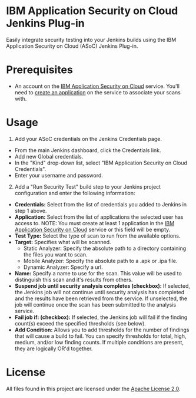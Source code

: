 # IBM Application Security on Cloud Jenkins Plug-in

Easily integrate security testing into your Jenkins builds using the IBM Application Security on Cloud (ASoC) Jenkins Plug-in.

# Prerequisites

- An account on the [IBM Application Security on Cloud](www.ibm.com/marketplace/cloud/application-security-on-cloud/) service. You'll need to [create an application](http://www.ibm.com/support/knowledgecenter/SSYJJF_1.0.0/ApplicationSecurityonCloud/ent_create_application.html) on the service to associate your scans with.

# Usage

1. Add your ASoC credentials on the Jenkins Credentials page.
  - From the main Jenkins dashboard, click the Credentials link.
  - Add new Global credentials.
  - In the "Kind" drop-down list, select "IBM Application Security on Cloud Credentials".
  - Enter your username and password.
  
2. Add a "Run Security Test" build step to your Jenkins project configuration and enter the following information:
  - <b>Credentials:</b> Select from the list of credentials you added to Jenkins in step 1 above.
  - <b>Application:</b> Select from the list of applications the selected user has access to. NOTE: You must create at least 1 application in the [IBM Application Security on Cloud](https://appscan.ibmcloud.com) service or this field will be empty.
  - <b>Test Type:</b> Select the type of scan to run from the available options.
  - <b>Target:</b> Specifies what will be scanned.
    - Static Analyzer: Specify the absolute path to a directory containing the files you want to scan.
    - Mobile Analyzer: Specify the absolute path to a .apk or .ipa file.
    - Dynamic Analyzer: Specify a url.
  - <b>Name:</b> Specify a name to use for the scan. This value will be used to distinguish this scan and it's results from others.
  - <b>Suspend job until security analysis completes (checkbox):</b> If selected, the Jenkins job will not continue until security analysis has completed and the results have been retrieved from the service. If unselected, the job will continue once the scan has been submitted to the analysis service.
  - <b>Fail job if: (checkbox):</b> If selected, the Jenkins job will fail if the finding count(s) exceed the specified thresholds (see below).
  - <b>Add Condition:</b> Allows you to add thresholds for the number of findings that will cause a build to fail. You can specify thresholds for total, high, medium, and/or low finding counts. If multiple conditions are present, they are logically OR'd together.

# License

All files found in this project are licensed under the [Apache License 2.0](LICENSE).
